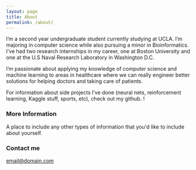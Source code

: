 ```yaml
---
layout: page
title: About
permalink: /about/
---
```


I’m a second year undergraduate student currently studying at UCLA. I’m majoring in computer science while also pursuing a minor in Bioinformatics. I’ve had two research internships in my career, one at Boston University and one at the U.S Naval Research Laboratory in Washington D.C.

I’m passionate about applying my knowledge of computer science and machine learning to areas in healthcare where we can really engineer better solutions for helping doctors and taking care of patients.

For information about side projects I’ve done (neural nets, reinforcement learning, Kaggle stuff, sports, etc), check out my github. !

### More Information

A place to include any other types of information that you'd like to include about yourself.

### Contact me

[email@domain.com](mailto:sannamaneni2015@my.fit.edu)
